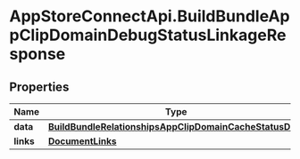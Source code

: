 # AppStoreConnectApi.BuildBundleAppClipDomainDebugStatusLinkageResponse

## Properties

Name | Type | Description | Notes
------------ | ------------- | ------------- | -------------
**data** | [**BuildBundleRelationshipsAppClipDomainCacheStatusData**](BuildBundleRelationshipsAppClipDomainCacheStatusData.md) |  | 
**links** | [**DocumentLinks**](DocumentLinks.md) |  | 


